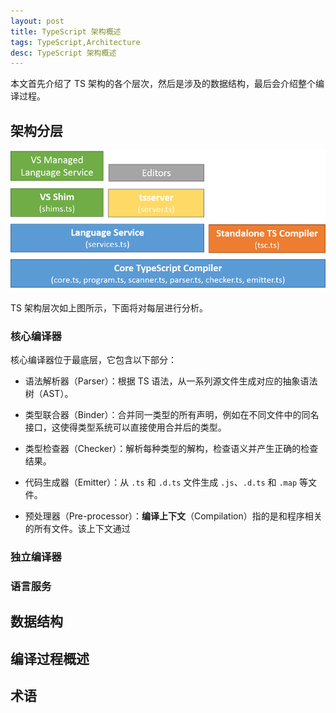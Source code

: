```yaml
---
layout: post
title: TypeScript 架构概述
tags: TypeScript,Architecture
desc: TypeScript 架构概述
---
```


本文首先介绍了 TS 架构的各个层次，然后是涉及的数据结构，最后会介绍整个编译过程。

## 架构分层

![TS 架构分层](/assets/img/ts-architecture.png)

TS 架构层次如上图所示，下面将对每层进行分析。

### 核心编译器

核心编译器位于最底层，它包含以下部分：

* 语法解析器（Parser）：根据 TS 语法，从一系列源文件生成对应的抽象语法树（AST）。

* 类型联合器（Binder）：合并同一类型的所有声明，例如在不同文件中的同名接口，这使得类型系统可以直接使用合并后的类型。

* 类型检查器（Checker）：解析每种类型的解构，检查语义并产生正确的检查结果。

* 代码生成器（Emitter）：从 `.ts` 和 `.d.ts` 文件生成 `.js`、`.d.ts` 和 `.map` 等文件。

* 预处理器（Pre-processor）：**编译上下文**（Compilation）指的是和程序相关的所有文件。该上下文通过

### 独立编译器

### 语言服务

## 数据结构

## 编译过程概述

## 术语